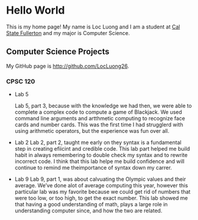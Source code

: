 # Hello World

This is my home page! My name is Loc Luong and I am a student at [Cal State Fullerton](http://www.fullerton.edu/) and my major is Computer Science.

## Computer Science Projects

My GitHub page is http://github.com/LocLuong26.

### CPSC 120

* Lab 5

    Lab 5, part 3, because with the knowledge we had then, we were able to complete a complex code to compute a game of Blackjack. We used command line arguments and artthmetic computing to recognize face cards and number cards. This was the first time I had strugglerd with using arithmetic operators, but the experience was fun over all.
* Lab 2
    Lab 2, part 2, taught me early on they syntax is a fundamental step in creating efiicint and credible code. This lab part helped me build habit in always remembering to double check my syntax and to rewrite incorrect code. I think that this lab helpe me build confidence and will continue to remind me theimportance of syntax down my carrer.
* Lab 9
    Lab 9, part 1, was about calvuating the Olympic values and their average. We’ve done alot of average computing this year, however this particular lab was my favorite because we could get rid of numbers that were too low, or too high, to get the exact number. This lab showed me that having a good understanding of math, plays a large role in understanding computer since, and how the two are related.


